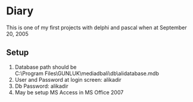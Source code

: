 # Diary
 This is one of my first projects with delphi and pascal when at September 20, 2005

## Setup
<ol>
<li>
Database path should be <br>
C:\Program Files\GUNLUK\mediadbali\db\alidatabase.mdb
</li>
<li>User and Password at login screen: alikadir</li>
<li>Db Password: alikadir</li>
<li>May be setup MS Access in MS Office 2007</li>
</ol>

